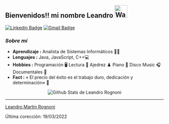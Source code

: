 ## Bienvenidos!! mi nombre Leandro  <img src="https://c.tenor.com/z2xJqhCpneIAAAAC/wave-hand.gif" jsaction="load:XAeZkd;" jsname="HiaYvf" class="n3VNCb" alt="Wave Hand GIF - Wave Hand Sup - Descubre &amp; Comparte GIFs" data-noaft="1" style="width: 40px; height: 40px; margin: 0px;">
 
 


[![Linkedin Badge](https://img.shields.io/badge/-Leandro.Rognoni-blue?style=flat-square&logo=Linkedin&logoColor=white&link=https://www.linkedin.com/in/leandro-martin-rognoni-6548ab234/)](https://www.linkedin.com/in/leandro-martin-rognoni-6548ab234/)  [![Gmail Badge](https://img.shields.io/badge/-leandromartinrognoni@gmail.com-c14438?style=flat-square&logo=Gmail&logoColor=white&link=mailto:leandromartinrognoni@gmail.com)](mailto:leandromartinrognoni@gmail.com)
 
### <i>Sobre mí</i>

-  **Aprendizaje :** Analista de Sistemas Informáticos 👨‍💻 
-  **Lenguajes :** Java, JavaScript, C++💻
-  **Hobbies :** Programación 🖥️ Lectura 📕 Ajedrez ♟️ Piano 🎹 Disco Music 🎧 Documentales 🦈
-  **Fact :** « El precio del éxito es el trabajo duro, dedicación y determinación» 🎯
 
<p align="center">
  <img alt="Github Stats de Leandro Rognoni" src="https://github-readme-stats.vercel.app/api?username=leandrorognoni&show_icons=true&theme=vue-dark">
</p>
 
 
 
-----
[Leandro Martin Rognoni](https://github.com/leandrorognoni)

Última corección: 19/03/2022



